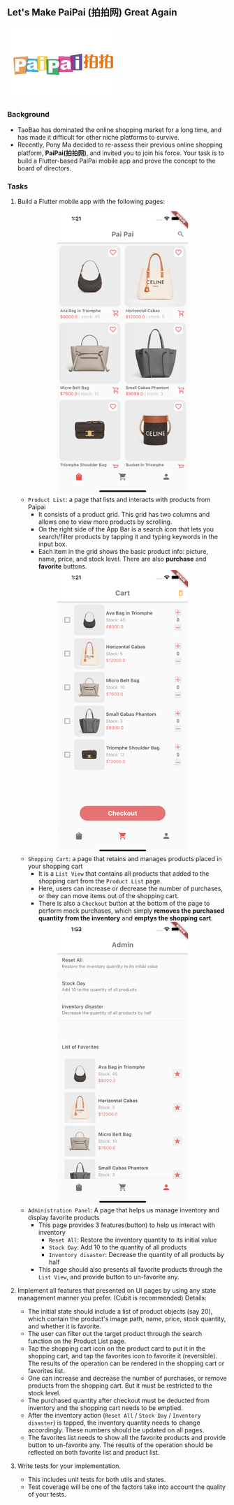## Let's Make PaiPai (拍拍网) Great Again

<img src="images/logo.png" alt="Paipai"  width="250"/>

### Background
- TaoBao has dominated the online shopping market for a long time, and has made it difficult for other niche platforms to survive. 
- Recently, Pony Ma decided to re-assess their previous online shopping platform, __PaiPai(拍拍网)__, and invited you to join his force. Your task is to build a Flutter-based PaiPai mobile app and prove the concept to the board of directors.

### Tasks
1. Build a Flutter mobile app with the following pages:
   
   <div style="text-align:center"><img src="images/ProductList.png" alt="Paipai"  width="300"/></div>

    - `Product List`: a page that lists and interacts with products from Paipai
        - It consists of a product grid. This grid has two columns and allows one to view more products by scrolling.
        - On the right side of the App Bar is a search icon that lets you search/filter products by tapping it and typing keywords in the input box.
        - Each item in the grid shows the basic product info: picture, name, price, and stock level. There are also __purchase__ and __favorite__ buttons.

    <div style="text-align:center"><img src="images/Cart.png" alt="Paipai"  width="300"/></div>

    - `Shopping Cart`: a page that retains and manages products placed in your shopping cart
        - It is a `List View` that contains all products that added to the shopping cart from the `Product List` page.
        - Here, users can increase or decrease the number of purchases, or they can move items out of the shopping cart.
        - There is also a `Checkout` button at the bottom of the page to perform mock purchases, which simply __removes the purchased quantity from the inventory__ and __emptys the shopping cart__.
  
    <div style="text-align:center"><img src="images/Admin.png" alt="Paipai"  width="300"/></div>

    - `Administration Panel`: A page that helps us manage inventory and display favorite products
        - This page provides 3 features(button) to help us interact with inventory
            - `Reset All`: Restore the inventory quantity to its initial value
            - `Stock Day`: Add 10 to the quantity of all products
            - `Inventory disaster`: Decrease the quantity of all products by half
        - This page should also presents all favorite products through the `List View`, and provide button to un-favorite any.

2. Implement all features that presented on UI pages by using any state management manner you prefer. (Cubit is recommended) Details:
    - The initial state should include a list of product objects (say 20), which contain the product's image path, name, price, stock quantity, and whether it is favorite.
    - The user can filter out the target product through the search function on the Product List page.
    - Tap the shopping cart icon on the product card to put it in the shopping cart, and tap the favorites icon to favorite it (reversible). The results of the operation can be rendered in the shopping cart or favorites list.
    - One can increase and decrease the number of purchases, or remove products from the shopping cart. But it must be restricted to the stock level.
    - The purchased quantity after checkout must be deducted from inventory and the shopping cart needs to be emptied.
    - After the inventory action (`Reset All` / `Stock Day` / `Inventory disaster`) is tapped, the inventory quantity needs to change accordingly. These numbers should be updated on all pages.
    - The favorites list needs to show all the favorite products and provide button to un-favorite any. The results of the operation should be reflected on both favorite list and product list.

3. Write tests for your implementation. 
    - This includes unit tests for both utils and states.
    - Test coverage will be one of the factors take into account the quality of your tests.